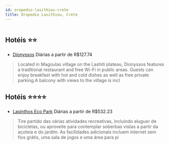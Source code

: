 ```yaml
---
id: oropedio-lasithiou-crete
title: Oropedio Lasithiou, Crete
---
```


<center><img src="https://assets.cosmos-data.com/77/742296b58a375ab8eaa9c8461f316f3b/699079.jpg" alt="" /></center>


## Hotéis ⭐️⭐️

-    [Dionyssos](https://www.hurb.com/aud/https://www.hurb.com/hoteis/oropedio-lasithiou/dionyssos-JNP-JP738086?cmp=18055) Diárias a partir de R$127.74
   > Located in Magoulas village on the Lashiti plateau, Dionyssos features a traditional restaurant and free Wi-Fi in public areas. Guests can enjoy breakfast with hot and cold dishes as well as free private parking.A balcony with views to the village is incl

## Hotéis ⭐️⭐️⭐️⭐️

-    [Lasinthos Eco Park](https://www.hurb.com/aud/https://www.hurb.com/hoteis/oropedio-lasithiou/lasinthos-eco-park-JNP-JP02092T?cmp=18055) Diárias a partir de R$532.23
   > Tire partido das várias atividades recreativas, incluindo aluguer de bicicletas, ou aproveite para contemplar soberbas vistas a partir da açoteia e do jardim. As facilidades adicionais incluem internet sem fios grátis, uma sala de jogos e uma área para pi
